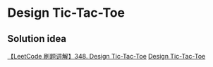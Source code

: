 # Design Tic-Tac-Toe

## Solution idea
[【LeetCode 刷题讲解】348. Design Tic-Tac-Toe](https://www.youtube.com/watch?v=BmT5ih-J1eE)
[Design Tic-Tac-Toe](https://aaronice.gitbook.io/lintcode/data_structure/design-tic-tac-toe)
